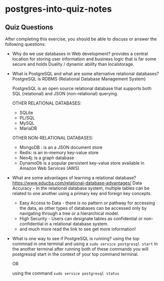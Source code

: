 # postgres-into-quiz-notes

## Quiz Questions

After completing this exercise, you should be able to discuss or answer the following questions:

- Why do we use databases in Web development?
  provides a central location for storing user information and business logic that is far some secure and holds Duality / dynamic ability than localstorage.

- What is PostgreSQL and what are some alternative relational databases?
  PostgreSQL is RDBMS (Relational Database Management System)

  PostgreSQL is an open source relational database that supports both SQL (relational) and JSON (non-relational) querying.

  OTHER RELATIONAL DATABASES:

  - SQLite
  - PL/SQL
  - MySQL
  - MariaDB

  OTHER NON-RELATIONAL DATABASES:

  - MongoDB : is an a JSON document store
  - Redis: is an in-memory key-value store
  - Neo4j: is a graph database
  - DynamoDb is a popular persistent key-value store available in Amazon Web Services (AWS)

- What are some advantages of learning a relational database?
  https://www.educba.com/relational-database-advantages/
  Data Accuracy - In the relational database system, multiple tables can be related to one another using a primary key and foreign key concepts.

  - Easy Access to Data - there is no pattern or pathway for accessing the data, as other types of databases can be accessed only by navigating through a tree or a hierarchical model.
  - High Security - Users can designate tables as confidential or non-confidential in a relational database system.
  - and much more read the link to see get more information!

- What is one way to see if PostgreSQL is running?
  using the top commnad in one terminal and using a `sudo service postgresql start` in the another terminal after running both of these commands you will postgressql start in the context of your top command terminal.

  OR

  using the command `sudo service postgresql status`
